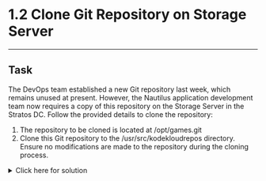 # 1.2 Clone Git Repository on Storage Server
---
## Task
The DevOps team established a new Git repository last week, which remains unused at present. However, the Nautilus application development team now requires a copy of this repository on the Storage Server in the Stratos DC. Follow the provided details to clone the repository:

1. The repository to be cloned is located at /opt/games.git
2. Clone this Git repository to the /usr/src/kodekloudrepos directory. Ensure no modifications are made to the repository during the cloning process.

<details>
  <summary>Click here for solution</summary>
  
## Solution
1. SSH into storage server
2. Move to destination directory
```bash
cd /usr/src/kodekloudrepos
```
3. Clone the repo
```bash
sudo git clone /opt/games.git
```
</details>
